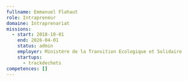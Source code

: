 ```yaml
---
fullname: Emmanuel Flahaut
role: Intrapreneur
domaine: Intraprenariat
missions:
  - start: 2018-10-01
    end: 2026-04-01
    status: admin
    employer: Ministère de la Transition Ecologique et Solidaire
    startups:
      - trackdechets
competences: []
---
```

